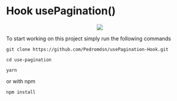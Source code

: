 # Hook usePagination()

<div align="center">
	<img src="https://i.imgur.com/baAREkg.png" >
</div>

To start working on this project simply run the following commands

```
git clone https://github.com/Pedromdsn/usePagination-Hook.git
```

```
cd use-pagination
```

```
yarn
```

or with npm

```
npm install
```
